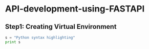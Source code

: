 # API-development-using-FASTAPI
## Step1: Creating Virtual Environment
```python
s = "Python syntax highlighting"
print s
```